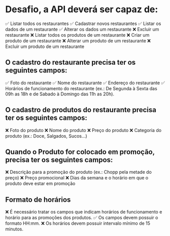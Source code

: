 # Desafio, a API deverá ser capaz de:

✅ Listar todos os restaurantes
✅ Cadastrar novos restaurantes
✅ Listar os dados de um restaurante
✅ Alterar os dados um restaurante
❌ Excluir um restaurante
❌ Listar todos os produtos de um restaurante
❌ Criar um produto de um restaurante
❌ Alterar um produto de um restaurante
❌ Excluir um produto de um restaurante

## O cadastro do restaurante precisa ter os seguintes campos:
✅ Foto do restaurante
✅ Nome do restaurante
✅ Endereço do restaurante
✅ Horários de funcionamento do restaurante (ex.: De Segunda à Sexta das 09h as 18h e de Sabado à Domingo das 11h as 20h).

## O cadastro de produtos do restaurante precisa ter os seguintes campos:
❌ Foto do produto
❌ Nome do produto
❌ Preço do produto
❌ Categoria do produto (ex.: Doce, Salgados, Sucos...)

## Quando o Produto for colocado em promoção, precisa ter os seguintes campos:
❌ Descrição para a promoção do produto (ex.: Chopp pela metade do preço)
❌ Preço promocional
❌ Dias da semana e o horário em que o produto deve estar em promoção

## Formato de horários
❌ É necessário tratar os campos que indicam horários de funcionamento e horário para as promoções dos produtos.
✅ Os campos devem possuir o formato HH:mm.
❌ Os horários devem possuir intervalo mínimo de 15 minutos.
